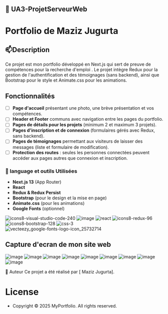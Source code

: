 ## 👋 UA3-ProjetServeurWeb
# Portfolio de Maziz Jugurta

## 📫Description
Ce projet est mon portfolio développé en Next.js qui sert de preuve de compétences pour la recherche d'emploi . Le projet intègre Redux pour la gestion de l'authentification et des témoignages (sans backend), ainsi que Bootstrap pour le style et Animate.css pour les animations.

## Fonctionnalités

- [ ] **Page d'accueil** présentant une photo, une brève présentation et vos compétences.
- [ ] **Header et Footer** communs avec navigation entre les pages du portfolio.
- [ ] **Pages de détails pour les projets** (minimum 2 et maximum 3 projets).
- [ ] **Pages d'inscription et de connexion** (formulaires gérés avec Redux, sans backend).
- [ ] **Pages de témoignages** permettant aux visiteurs de laisser des messages (liste et formulaire de modification).
- [ ] **Protection des routes** : seules les personnes connectées peuvent accéder aux pages autres que connexion et inscription.

### 🔨 language et outils Utilisées
- **Next.js 13** (App Router)
- **React** 
- **Redux & Redux Persist**
- **Bootstrap** (pour le design et la mise en page)
- **Animate.css** (pour les animations)
- **Google Fonts** (optionnel)
  
![icons8-visual-studio-code-240](https://github.com/user-attachments/assets/5ea264d4-487a-4efd-9c31-7b7c5618fdb4)
![image](https://github.com/user-attachments/assets/11e857aa-37f0-4fa5-b1f7-99479d18c525)
![react](https://github.com/user-attachments/assets/7fcf2141-7d6f-4050-a561-7bb3ba8ce6a6)
![icons8-redux-96](https://github.com/user-attachments/assets/7f8feeea-162e-4ff2-a37e-3ac356ef6999)
![icons8-bootstrap-128](https://github.com/user-attachments/assets/17611fde-8dff-416b-836e-dff607851d34)
![css-3](https://github.com/user-attachments/assets/67fc2b2b-2aa6-4650-abda-dea38b6b66ad)
![vecteezy_google-fonts-logo-icon_25732714](https://github.com/user-attachments/assets/94eb8472-ba20-476a-94ab-e031654f367f)

  
## Capture d'ecran de mon site web 
![image](https://github.com/user-attachments/assets/95050181-8a9e-44d7-b051-8f854e220c5c)
![image](https://github.com/user-attachments/assets/ef9b2b1f-57da-46a1-92cf-7b81fc070338)
![image](https://github.com/user-attachments/assets/d96ca5ad-818e-49f3-acff-6bb602193f9a)
![image](https://github.com/user-attachments/assets/943475a0-4dda-4f84-86c9-6aca44c0e3e4)
![image](https://github.com/user-attachments/assets/c329ff04-e47d-44c8-9d95-8c1783475940)
![image](https://github.com/user-attachments/assets/2b25a140-4871-4b84-a4a1-a61895c6189d)
![image](https://github.com/user-attachments/assets/ddc4015a-5bb0-4113-bc4e-bba7ed7c2972)
![image](https://github.com/user-attachments/assets/3ec892bb-54b2-42d4-ba23-965e079b9c0f)
![image](https://github.com/user-attachments/assets/80f76fb3-88a1-4c71-84be-786e10b47864)


🚶 Auteur
Ce projet a été réalisé par [ Maziz Jugurta].
# License 
- Copyright © 2025 MyPortfolio. All rights reserved.

